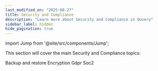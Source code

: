 ```yaml
---
last_modified_on: "2025-08-27"
title: Security and Compliance
description: "Learn more about Security and Compliance in Qovery"
sidebar_label: hidden
hide_pagination: true
---
```


import Jump from '@site/src/components/Jump';

This section will cover the main Security and Compliance topics:

<Jump to="/docs/security-and-compliance/backup-and-restore/">Backup and restore</Jump>
<Jump to="/docs/security-and-compliance/encryption/">Encryption</Jump>
<Jump to="/docs/security-and-compliance/gdpr/">Gdpr</Jump>
<Jump to="/docs/security-and-compliance/soc2/">Soc2</Jump>



